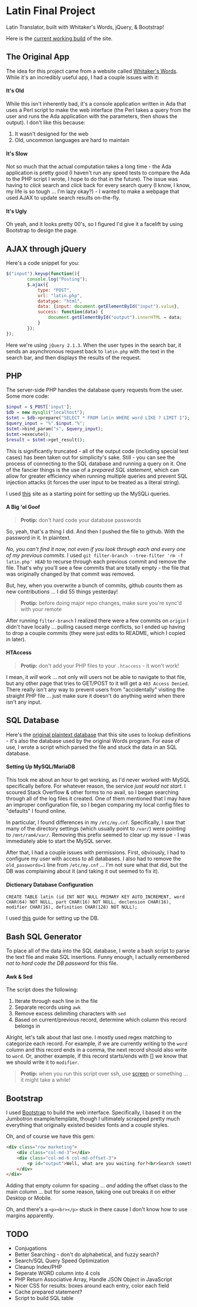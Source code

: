 # Latin Final Project

Latin Translator, built with Whitaker's Words, jQuery, & Bootstrap!

Here is the [current working build](http://darkstonelabs.com/tests/) of the site.

## The Original App

The idea for this project came from a website called [Whitaker's Words](http://archives.nd.edu/words.html). While it's an incredibly useful app, I had a couple issues with it:

#### It's Old

While this isn't inherently bad, it's a console application written in Ada that uses a Perl script to make the web interface (the Perl takes a query from the user and runs the Ada application with the parameters, then shows the output). I don't like this because:

1. It wasn't designed for the web
2. Old, uncommon languages are hard to maintain

#### It's Slow

Not so much that the actual computation takes a long time - the Ada application is pretty good (I haven't run any speed tests to compare the Ada to the PHP script I wrote, I hope to do that in the future). The issue was having to *click* search and *click* back for every search query (I know, I know, my life is so tough ... I'm lazy okay?) - I wanted to make a webpage that used AJAX to update search results on-the-fly.

#### It's Ugly

Oh yeah, and it looks pretty 00's, so I figured I'd give it a facelift by using Bootstrap to design the page.

## AJAX through jQuery

Here's a code snippet for you:

```JavaScript
$("input").keyup(function(){
		console.log("Posting");
		$.ajax({
			type: "POST",
			url: "latin.php",
			datatype: "html",
			data: {input: document.getElementById("input").value},
			success: function(data) {
				document.getElementById("output").innerHTML = data;
			}
		});
});
```

Here we're using `jQuery 2.1.3`. When the user types in the search bar, it sends an asynchronous request back to `latin.php` with the text in the search bar, and then displays the results of the request.

## PHP

The server-side PHP handles the database query requests from the user. Some more code:

```PHP
$input = $_POST['input'];
$db = new mysqli("localhost");
$stmt = $db->prepare("SELECT * FROM latin WHERE word LIKE ? LIMIT 1");
$query_input = "%".$input."%";
$stmt->bind_param("s", $query_input); 
$stmt->execute(); 
$result = $stmt->get_result();
```

This is significantly truncated - all of the output code (including special test cases) has been taken out for simplicity's sake. Still - you can see the process of connecting to the SQL database and running a query on it. One of the fancier things is the use of a *prepared SQL statement*, which can allow for greater efficiency when running multiple queries and prevent SQL injection attacks (it forces the user input to be treated as a literal string).

I used [this](http://php.net/manual/en/book.mysqli.php) site as a starting point for setting up the MySQLi queries.

#### A Big 'ol Goof

> **Protip:** don't hard code your database passwords

So, yeah, that's a thing I did. And then I pushed the file to github. With the password in it. In plaintext.

*No, you can't find it now, not even if you look through each and every one of my previous commits*. I used `git filter-branch --tree-filter 'rm -f latin.php' HEAD` to recurse through each previous commit and remove the file. That's why you'll see a few commits that are totally empty - the file that was originally changed by that commit was removed.

But, hey, when you overwrite a bunch of commits, github counts them as new contributions ... I did 55 things yesterday!

> **Protip:** before doing major repo changes, make sure you're sync'd with your remote

After running `filter-branch` I realized there were a few commits on `origin` I didn't have locally ... pulling caused merge conflicts, so I ended up having to drop a couple commits (they were just edits to README, which I copied in later).

#### HTAccess

> **Protip:** don't add your PHP files to your `.htaccess` - it won't work!

I mean, it *will* work ... not only will users not be able to navigate to that file, but any other page that tries to GET/POST to it will get a `403 Access Denied`. There really isn't any way to prevent users from "accidentally" visiting the straight PHP file ... just make sure it doesn't do anything weird when there isn't any input.

## SQL Database

Here's the [original plaintext database](http://archives.nd.edu/whitaker/dictpage.htm) that this site uses to lookup definitions - it's also the database used by the original Words program. For ease of use, I wrote a script which parsed the file and stuck the data in an SQL database.

#### Setting Up MySQL/MariaDB

This took me about an hour to get working, as I'd never worked with MySQL specifically before. For whatever reason, the service *just would not start*. I scoured Stack Overflow & other forms to no avail, so I began searching through all of the log files it created. One of them mentioned that I may have an improper configuration file, so I began comparing my local config files to "defaults" I found online. 

In particular, I found differences in my `/etc/my.cnf`. Specifically, I saw that many of the directory settings (which usually point to `/var/`) were pointing to `/mnt/ram4/var/`. Removing this prefix seemed to clear up my issue - I was immediately able to start the MySQL server.

After that, I had a couple issues with permissions. First, obviously, I had to configure my user with access to all databases. I also had to remove the `old_passwords=1` line from `/etc/my.cnf` ... I'm not sure what that did, but the DB was complaining about it (and taking it out seemed to fix it).

#### Dictionary Database Configuration

`CREATE TABLE latin (id INT NOT NULL PRIMARY KEY AUTO_INCREMENT, word CHAR(64) NOT NULL, part CHAR(16) NOT NULL, declension CHAR(16), modifier CHAR(16), definition CHAR(128) NOT NULL);`

I used [this](http://www.wikihow.com/Create-a-Database-in-MySQL) guide for setting up the DB. 

## Bash SQL Generator

To place all of the data into the SQL database, I wrote a bash script to parse the text file and make SQL insertions. Funny enough, I actually remembered *not to hard code the DB password* for this file.

#### Awk & Sed

The script does the following:

1. Iterate through each line in the file
2. Separate records using `awk`
3. Remove excess delimiting characters with `sed`
4. Based on current/previous record, determine which column this record belongs in

Alright, let's talk about that last one. I mostly used regex matching to categorize each record. For example, if we are currently writing to the `word` column and this record ends in a comma, the next record should also write to `word`. Or, another example, if this record starts/ends with [] we know that we should write it to `modifier`. 

> **Protip:** when you run this script over ssh, use [screen](https://www.howtogeek.com/howto/ubuntu/keep-your-ssh-session-running-when-you-disconnect/) or something ... it might take a while!

## Bootstrap

I used [Bootstrap](https://getbootstrap.com) to build the web interface. Specifically, I based it on the Jumbotron example/template, though I ultimately scrapped pretty much everything that originally existed besides fonts and a couple styles.

Oh, and of course we have this gem:

```HTML
<div class="row marketing">
	<div class="col-md-3"></div>
	<div class="col-md-6 col-md-offset-3">
		<p id="output">Well, what are you waiting for?<br>Search something already!</p>
	</div>
</div>
```

Adding that empty column for spacing ... *and* adding the offset class to the main column ... but for some reason, taking one out breaks it on either Desktop or Mobile. 

Oh, and there's a `<p><br></p>` stuck in there cause I don't know how to use margins apparently.

## TODO

* Conjugations
* Better Searching - don't do alphabetical, and fuzzy search?
* Search/SQL Query Speed Optimization
* Cleanup Index/PHP
* Seperate WORD column into 4 cols
* PHP Return Associative Array, Handle JSON Object in JavaScript
* Nicer CSS for results: boxes around each entry, color each field
* Cache prepared statement?
* Script to build SQL table
